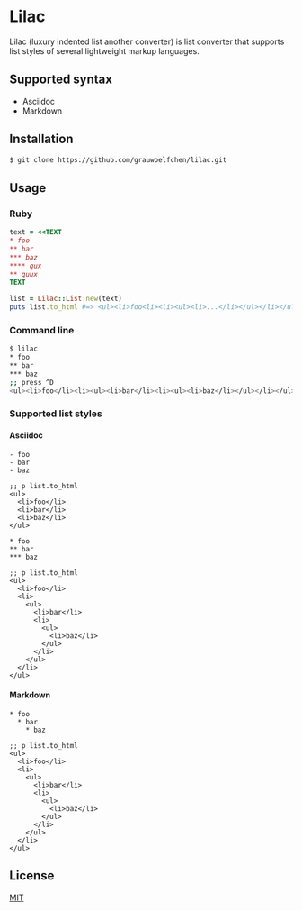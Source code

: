 # Lilac

Lilac (luxury indented list another converter) is list converter
that supports list styles of several lightweight markup languages.


## Supported syntax

* Asciidoc
* Markdown


## Installation

```sh
$ git clone https://github.com/grauwoelfchen/lilac.git
```


## Usage

### Ruby

```ruby
text = <<TEXT
* foo
** bar
*** baz
**** qux
** quux
TEXT

list = Lilac::List.new(text)
puts list.to_html #=> <ul><li>foo<li><li><ul><li>...</li></ul></li></ul>
```

### Command line

```sh
$ lilac
* foo
** bar
*** baz
;; press ^D
<ul><li>foo</li><li><ul><li>bar</li><li><ul><li>baz</li></ul></li></ul></li></ul>
```

### Supported list styles

#### Asciidoc

```
- foo
- bar
- baz

;; p list.to_html
<ul>
  <li>foo</li>
  <li>bar</li>
  <li>baz</li>
</ul>
```

```
* foo
** bar
*** baz

;; p list.to_html
<ul>
  <li>foo</li>
  <li>
    <ul>
      <li>bar</li>
      <li>
        <ul>
          <li>baz</li>
        </ul>
      </li>
    </ul>
  </li>
</ul>
```

#### Markdown

```
* foo
  * bar
    * baz

;; p list.to_html
<ul>
  <li>foo</li>
  <li>
    <ul>
      <li>bar</li>
      <li>
        <ul>
          <li>baz</li>
        </ul>
      </li>
    </ul>
  </li>
</ul>
```


## License

[MIT](LICENSE.txt)

